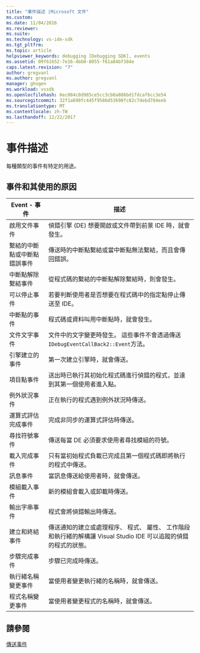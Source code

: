 ```yaml
---
title: "事件描述 |Microsoft 文件"
ms.custom: 
ms.date: 11/04/2016
ms.reviewer: 
ms.suite: 
ms.technology: vs-ide-sdk
ms.tgt_pltfrm: 
ms.topic: article
helpviewer_keywords: debugging [Debugging SDK], events
ms.assetid: 09f61652-7e16-4bb0-8055-f61a84bf384e
caps.latest.revision: "7"
author: gregvanl
ms.author: gregvanl
manager: ghogen
ms.workload: vssdk
ms.openlocfilehash: 6ec084c0d985ce5cc3cb0a886bd1fdcaf6cc3e54
ms.sourcegitcommit: 32f1a690fc445f9586d53698fc82c7debd784eeb
ms.translationtype: MT
ms.contentlocale: zh-TW
ms.lasthandoff: 12/22/2017
---
```

# <a name="event-descriptions"></a>事件描述
每種類型的事件有特定的用途。  
  
## <a name="events-and-the-reasons-for-their-use"></a>事件和其使用的原因  
  
|Event - 事件|描述|  
|-----------|-----------------|  
|啟用文件事件|偵錯引擎 (DE) 想要開啟或文件帶到前景 IDE 時，就會發生。|  
|繫結的中斷點或中斷點錯誤事件|傳送時的中斷點繫結或當中斷點無法繫結，而且會傳回錯誤。|  
|中斷點解除繫結事件|從程式碼的繫結的中斷點解除繫結時，則會發生。|  
|可以停止事件|若要判斷使用者是否想要在程式碼中的指定點停止傳送至 IDE。|  
|中斷點的事件|程式碼或資料叫用中斷點時，就會發生。|  
|文件文字事件|文件中的文字變更時發生。 這些事件不會透過傳送`IDebugEventCallBack2::Event`方法。|  
|引擎建立的事件|第一次建立引擎時，就會傳送。|  
|項目點事件|送出時已執行其初始化程式碼進行偵錯的程式，並達到其第一個使用者進入點。|  
|例外狀況事件|正在執行的程式遇到例外狀況時傳送。|  
|運算式評估完成事件|完成非同步的運算式評估時傳送。|  
|尋找符號事件|傳送每當 DE 必須要求使用者尋找模組的符號。|  
|載入完成事件|只有當初始程式負載已完成且第一個程式碼即將執行的程式中傳送。|  
|訊息事件|當訊息傳送給使用者時，就會傳送。|  
|模組載入事件|新的模組會載入或卸載時傳送。|  
|輸出字串事件|程式會將偵錯輸出時傳送。|  
|建立和終結事件|傳送通知的建立或處理程序、 程式、 屬性、 工作階段和執行緒的解構讓 Visual Studio IDE 可以追蹤的偵錯的程式的狀態。|  
|步驟完成事件|步驟已完成時傳送。|  
|執行緒名稱變更事件|當使用者變更執行緒的名稱時，就會傳送。|  
|程式名稱變更事件|當使用者變更程式的名稱時，就會傳送。|  
  
## <a name="see-also"></a>請參閱  
 [傳送事件](../../extensibility/debugger/sending-events.md)